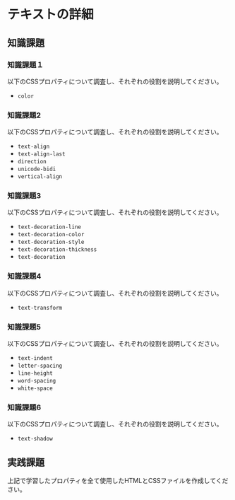 # テキストの詳細

## 知識課題

### 知識課題１

以下のCSSプロパティについて調査し、それぞれの役割を説明してください。

- `color`

### 知識課題2

以下のCSSプロパティについて調査し、それぞれの役割を説明してください。

- `text-align`
- `text-align-last`
- `direction`
- `unicode-bidi`
- `vertical-align`

### 知識課題3

以下のCSSプロパティについて調査し、それぞれの役割を説明してください。

- `text-decoration-line`
- `text-decoration-color`
- `text-decoration-style`
- `text-decoration-thickness`
- `text-decoration`

### 知識課題4

以下のCSSプロパティについて調査し、それぞれの役割を説明してください。

- `text-transform`

### 知識課題5

以下のCSSプロパティについて調査し、それぞれの役割を説明してください。

- `text-indent`
- `letter-spacing`
- `line-height`
- `word-spacing`
- `white-space`

### 知識課題6

以下のCSSプロパティについて調査し、それぞれの役割を説明してください。

- `text-shadow`

## 実践課題

上記で学習したプロパティを全て使用したHTMLとCSSファイルを作成してください。
